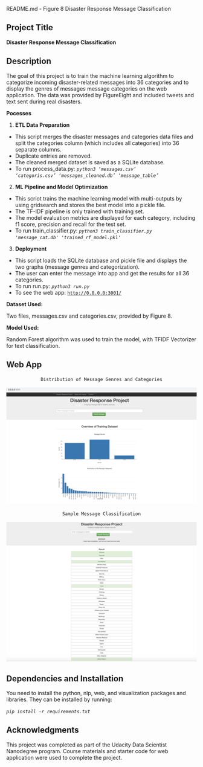 README.md - Figure 8 Disaster Response Message Classification
 
 
## **Project Title**
 
**Disaster Response Message Classification**
 
 
 
## **Description**
 
The goal of this project is to train the machine learning algorithm to categorize incoming disaster-related messages into 36 categories and to display the genres of messages message categories on the web application. The data was provided by FigureEight and included tweets and text sent during real disasters. 
 
**Pocesses**
 
1. **ETL Data Preparation**
*   This script merges the disaster messages and categories data files and split the categories column (which includes all categories) into 36 separate columns.
*   Duplicate entries are removed.
*   The cleaned merged dataset is saved as a SQLite database.
*   To run process_data.py: _<code>python3 ‘messages.csv’ ‘categoris.csv’ ‘messages_cleaned.db’ ‘message_table’</code>_
 
2. **ML Pipeline and Model Optimization**
*   This scriot trains the machine learning model with multi-outputs by using gridsearch and stores the best model into a pickle file. 
*   The TF-IDF pipeline is only trained with training set. 
*   The model evaluation metrics are displayed for each category, including f1 score, precision and recall for the test set.  
*   To run train_classifier.py: _<code>python3 train_classifier.py 'message_cat.db' 'trained_rf_model.pkl'</code>_
 
3. **Deployment**
*   This script loads the SQLite database and pickle file and displays the two graphs (message genres and categorization). 
*   The user can enter the message into app and get the results for all 36 categories.
*   To run run.py: _<code>python3 run.py </code>_
*   To see the web app: <code>http://0.0.0.0:3001/</code>
 
 
**Dataset Used:**
 
Two files, messages.csv and categories.csv, provided by Figure 8.
 
**Model Used:**
 
Random Forest algorithm was used to train the model, with TFIDF Vectorizer for text classification. 
 
 

## **Web App**
<p align="center"><code>Distribution of Message Genres and Categories</code></center></p>

![Alt text](/data/disaster_response_app_img1.png?raw=true "Distribution of Message Genres and Categories")

<p align="center"><code>Sample Message Classification</code></center></p>

![Alt text](/data/disaster_response_app_img2.png?raw=true "Message Classification ")

 
 
## **Dependencies and Installation**
 
You need to install the python, nlp, web, and visualization packages and libraries. They can be installed by running:
 
_<code>pip install -r requirements.txt</code>_ 


 
## **Acknowledgments**
 
 
 
This project was completed as part of the Udacity Data Scientist Nanodegree program. Course materials and starter code for web application were used to complete the project.
 
 
<!-- Docs to Markdown version 1.0β17 -->
